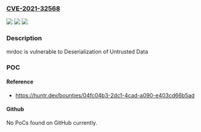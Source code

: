 ### [CVE-2021-32568](https://cve.mitre.org/cgi-bin/cvename.cgi?name=CVE-2021-32568)
![](https://img.shields.io/static/v1?label=Product&message=zmister2016%2Fmrdoc&color=blue)
![](https://img.shields.io/static/v1?label=Version&message=%3C%200.7.1%20&color=brighgreen)
![](https://img.shields.io/static/v1?label=Vulnerability&message=CWE-502%20Deserialization%20of%20Untrusted%20Data&color=brighgreen)

### Description

mrdoc is vulnerable to Deserialization of Untrusted Data

### POC

#### Reference
- https://huntr.dev/bounties/04fc04b3-2dc1-4cad-a090-e403cd66b5ad

#### Github
No PoCs found on GitHub currently.

